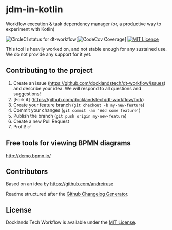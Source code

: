 # jdm-in-kotlin
Workflow execution & task dependency manager (or, a productive way to experiment with Kotlin)

![CircleCI status for dt-workflow](https://circleci.com/gh/docklandstech/dt-workflow.svg?style=shield&circle-token=84a327b3dbff6034e14597130946f7dce052512f)[![CodeCov Coverage](https://img.shields.io/codecov/c/github/docklandstech/dt-workflow.svg?maxAge=2592000)] [![MIT Licence](https://badges.frapsoft.com/os/mit/mit.png?v=103)](https://opensource.org/licenses/mit-license.php)

This tool is heavily worked on, and not stable enough for any sustained use. We do not provide any support for it yet.

## Contributing to the project

1. Create an issue (https://github.com/docklandstech/dt-workflow/issues) and describe your idea. We will respond to all questions and suggestions!
2. [Fork it] (https://github.com/docklandstech/dt-workflow/fork)
3. Create your feature branch (`git checkout -b my-new-feature`)
4. Commit your changes (`git commit -am 'Add some feature'`)
5. Publish the branch (`git push origin my-new-feature`)
6. Create a new Pull Request
7. Profit! :white_check_mark:

## Free tools for viewing BPMN diagrams 
http://demo.bpmn.io/

## Contributors
Based on an idea by https://github.com/andreiruse

Readme structured after the [Github Changelog Generator](https://github.com/skywinder/github-changelog-generator/blob/master/README.md).

## License

Docklands Tech Workflow is available under the [MIT License](http://www.opensource.org/licenses/MIT).

